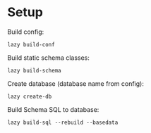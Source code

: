 Setup
========

Build config:

    lazy build-conf

Build static schema classes:

    lazy build-schema

Create database (database name from config):

    lazy create-db

Build Schema SQL to database:

    lazy build-sql --rebuild --basedata


